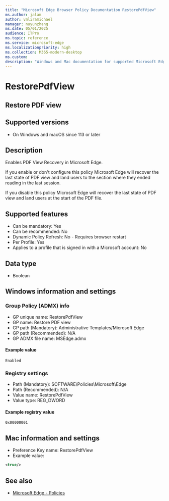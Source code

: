 ```yaml
---
title: "Microsoft Edge Browser Policy Documentation RestorePdfView"
ms.author: jalam
author: vmliramichael
manager: nuyunzhang
ms.date: 05/01/2025
audience: ITPro
ms.topic: reference
ms.service: microsoft-edge
ms.localizationpriority: high
ms.collection: M365-modern-desktop
ms.custom:
description: "Windows and Mac documentation for supported Microsoft Edge Browser policy: Restore PDF view"
---
```


<!--THIS FILE IS AUTOMATICALLY GENERATED. MANUAL CHANGES WILL BE OVERWRITTEN.-->
<!--Please contact the Microsoft Edge Manageability team with any questions.-->

# RestorePdfView

## Restore PDF view


## Supported versions

- On Windows and macOS since 113 or later

## Description

Enables PDF View Recovery in Microsoft Edge.

If you enable or don't configure this policy Microsoft Edge will recover the last state of PDF view and land users to the section where they ended reading in the last session.

If you disable this policy Microsoft Edge will recover the last state of PDF view and land users at the start of the PDF file.

## Supported features

- Can be mandatory: Yes
- Can be recommended: No
- Dynamic Policy Refresh: No - Requires browser restart
- Per Profile: Yes
- Applies to a profile that is signed in with a Microsoft account: No

## Data type

- Boolean

## Windows information and settings

### Group Policy (ADMX) info

- GP unique name: RestorePdfView
- GP name: Restore PDF view
- GP path (Mandatory): Administrative Templates/Microsoft Edge
- GP path (Recommended): N/A
- GP ADMX file name: MSEdge.admx

#### Example value

```
Enabled
```

### Registry settings

- Path (Mandatory): SOFTWARE\Policies\Microsoft\Edge
- Path (Recommended): N/A
- Value name: RestorePdfView
- Value type: REG_DWORD

#### Example registry value

```
0x00000001
```


## Mac information and settings

- Preference Key name: RestorePdfView
- Example value:

```xml
<true/>
```

## See also
- [Microsoft Edge - Policies](../microsoft-edge-policies.md)
